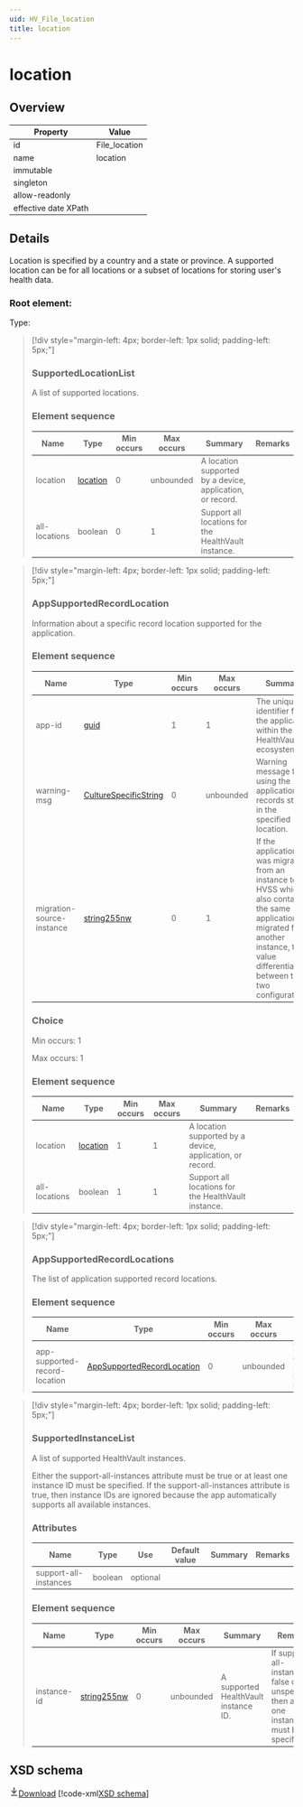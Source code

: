 ```yaml
---
uid: HV_File_location
title: location
---
```


# location

## Overview

Property|Value
---|---
id|File_location
name|location
immutable|
singleton|
allow-readonly|
effective date XPath|

## Details
Location is specified by a country and a state or province. A supported location can be for all locations or a subset of locations for storing user's health data.

<a name=''></a>

### Root element:
 Type:

>[!div style="margin-left: 4px; border-left: 1px solid; padding-left: 5px;"]
>
> <a name='SupportedLocationList'></a>
>
> ### SupportedLocationList
>
> A list of supported locations.
>
> ### Element sequence
>
> Name|Type|Min occurs|Max occurs|Summary|Remarks
> ---|---|---|---|---|---
> location|[location](xref:HV_File_location)|0|unbounded|A location supported by a device, application, or record.|
> all-locations|boolean|0|1|Support all locations for the HealthVault instance.|
>
>

>[!div style="margin-left: 4px; border-left: 1px solid; padding-left: 5px;"]
>
> <a name='AppSupportedRecordLocation'></a>
>
> ### AppSupportedRecordLocation
>
> Information about a specific record location supported for the application.
>
> ### Element sequence
>
> Name|Type|Min occurs|Max occurs|Summary|Remarks
> ---|---|---|---|---|---
> app-id|[guid](xref:HV_File_types#guid)|1|1|The unique identifier for the application within the HealthVault ecosystem.|
> warning-msg|[CultureSpecificString](xref:HV_File_types#CultureSpecificString)|0|unbounded|Warning message for using the application for records stored in the specified location.|
> migration-source-instance|[string255nw](xref:HV_File_types#string255nw)|0|1|If the application was migrated from an instance to HVSS which also contained the same application migrated from another instance, this value differentiates between the two configurations.|This element should only be present for the APIs that are used to manage application configuration like AddAppSupportedLocations and RemoveAppSupportedLocations.
>
> ### Choice
>
> Min occurs: 1
>
> Max occurs: 1
> ### Element sequence
>
> Name|Type|Min occurs|Max occurs|Summary|Remarks
> ---|---|---|---|---|---
> location|[location](xref:HV_File_location)|1|1|A location supported by a device, application, or record.|
> all-locations|boolean|1|1|Support all locations for the HealthVault instance.|
>
>

>[!div style="margin-left: 4px; border-left: 1px solid; padding-left: 5px;"]
>
> <a name='AppSupportedRecordLocations'></a>
>
> ### AppSupportedRecordLocations
>
> The list of application supported record locations.
>
> ### Element sequence
>
> Name|Type|Min occurs|Max occurs|Summary|Remarks
> ---|---|---|---|---|---
> app-supported-record-location|[AppSupportedRecordLocation](#AppSupportedRecordLocation)|0|unbounded|The list of application supported record locations.|
>
>

>[!div style="margin-left: 4px; border-left: 1px solid; padding-left: 5px;"]
>
> <a name='SupportedInstanceList'></a>
>
> ### SupportedInstanceList
>
> A list of supported HealthVault instances.
>
> Either the support-all-instances attribute must be true or at least one instance ID must be specified. If the support-all-instances attribute is true, then instance IDs are ignored because the app automatically supports all available instances.
>
> ### Attributes
>
> Name|Type|Use|Default value|Summary|Remarks
> ---|---|---|---|---|---
> support-all-instances|boolean|optional|||
>
> ### Element sequence
>
> Name|Type|Min occurs|Max occurs|Summary|Remarks
> ---|---|---|---|---|---
> instance-id|[string255nw](xref:HV_File_types#string255nw)|0|unbounded|A supported HealthVault instance ID.|If support-all-instances is false or unspecified, then at least one instance ID must be specified.
>
>

## XSD schema
[![Download](/healthvault/images/download.png)Download](../xsd/location.xsd)
[!code-xml[XSD schema](../xsd/location.xsd)]
